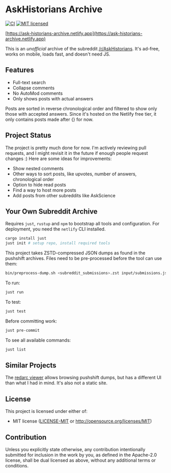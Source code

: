 # AskHistorians Archive
[![CI](https://github.com/raffomania/aharc/workflows/CI/badge.svg)](https://github.com/raffomania/aharc/actions?query=workflow%3ACI)
[![MIT licensed](https://img.shields.io/badge/license-MIT-blue.svg)](https://github.com/raffomania/aharc/blob/main/LICENSE-MIT)

[https://ask-historians-archive.netlify.app](https://ask-historians-archive.netlify.app)

This is an *unofficial* archive of the subreddit [/r/AskHistorians](https://old.reddit.com/r/AskHistorians/). It's
ad-free, works on
mobile, loads fast, and doesn't need JS.

## Features

- Full-text search
- Collapse comments
- No AutoMod comments
- Only shows posts with actual answers

Posts are sorted in reverse chronological order and filtered to show only those with accepted answers. Since it's hosted
on the Netlify
free tier, it only contains posts made after {} for now.

## Project Status

The project is pretty much done for now. I'm actively reviewing pull requests, and I might revisit it in the future if
enough people request changes :) Here are
some ideas for improvements:

- Show nested comments
- Other ways to sort posts, like upvotes, number of answers, chronological order
- Option to hide read posts
- Find a way to host more posts
- Add posts from other subreddits like AskScience

## Your Own Subreddit Archive

Requires `just`, `rustup` and `npm` to bootstrap all tools and configuration.
For deployment, you need the `netlify` CLI installed.

```bash
cargo install just
just init # setup repo, install required tools
```

This project takes ZSTD-compressed JSON dumps as found in the pushshift archives. Files need to be pre-processed before the tool can use them:

```bash
bin/preprocess-dump.sh <subreddit_submissions>.zst input/submissions.json
```

To run:
```bash
just run
```

To test:
```bash
just test
```

Before committing work:
```bash
just pre-commit
```

To see all available commands:
```bash
just list
```

## Similar Projects

The [redarc viewer](https://github.com/yakabuff/redarc) allows browsing pushshift dumps, but has a different UI than what I had in mind. It's also not a static site.

## License

This project is licensed under either of:
* MIT license ([LICENSE-MIT] or http://opensource.org/licenses/MIT)

## Contribution

Unless you explicitly state otherwise, any contribution intentionally submitted for inclusion in the work by you, as
defined in the Apache-2.0 license, shall be dual licensed as above, without any additional terms or conditions.


[LICENSE-MIT]: ./LICENSE-MIT
